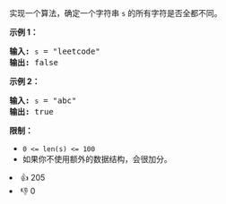 <p>实现一个算法，确定一个字符串 <code>s</code> 的所有字符是否全都不同。</p>

<p><strong>示例 1：</strong></p>

<pre><strong>输入:</strong> <code>s</code> = &quot;leetcode&quot;
<strong>输出:</strong> false 
</pre>

<p><strong>示例 2：</strong></p>

<pre><strong>输入:</strong> <code>s</code> = &quot;abc&quot;
<strong>输出:</strong> true
</pre>

<p><strong>限制：</strong></p>
<ul>
	<li><code>0 <= len(s) <= 100 </code></li>
	<li>如果你不使用额外的数据结构，会很加分。</li>
</ul>
    <div><li>👍 205</li><li>👎 0</li></div>